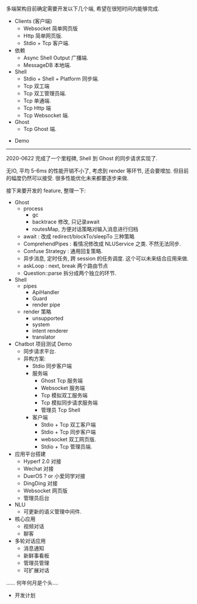 多端架构目前确定需要开发以下几个端, 希望在很短时间内能够完成.

- Clients (客户端)
    - Websocket 简单网页版
    - Http 简单网页版.
    - Stdio + Tcp 客户端.
- 依赖
    - Async Shell Output 广播端.
    - MessageDB 本地端.
- Shell
    - Stdio + Shell + Platform 同步端.
    - Tcp 双工端
    - Tcp 双工管理员端.
    - Tcp 单通端.
    - Tcp Http 端
    - Tcp Websocket 端.
- Ghost
    - Tcp Ghost 端.


* Demo

----

2020-0622 完成了一个里程碑, Shell 到 Ghost 的同步请求实现了.

无IO, 平均 5-6ms 的性能开销不小了, 考虑到 render 等环节, 还会要增加.
但目前的幅度仍然可以接受.
很多性能优化未来都要逐步来做.

接下来要开发的 feature, 整理一下:

- Ghost
    - process
        - gc
        - backtrace 修改, 只记录await
        - routesMap, 方便对话策略对输入消息进行归档
    - await : 改成 redirect/blockTo/sleepTo 三种策略
    - ComprehendPipes : 看情况修改成 NLUService 之类. 不然无法同步.
    - Confuse Strategy : 通用回复策略.
    - 异步消息, 定时任务, 跨 session 的任务调度. 这个可以未来结合应用来做.
    - askLoop : next, break 两个路由节点
    - Question::parse 拆分成两个独立的环节.
- Shell
    - pipes
        - ApiHandler
        - Guard
        - render pipe
    - render 策略
        - unsupported
        - system
        - intent renderer
        - translator
- Chatbot 项目测试 Demo
    - 同步请求平台.
    - 异构方案:
        - Stdio 同步客户端
        - 服务端
            - Ghost Tcp 服务端
            - Websocket 服务端
            - Tcp 模拟双工服务端
            - Tcp 模拟同步请求服务端
            - 管理员 Tcp Shell
        - 客户端
            - Stdio + Tcp 双工客户端
            - Stdio + Tcp 同步客户端
            - websocket 双工网页版.
            - Stdio + Tcp 管理员端.
- 应用平台搭建
    - Hyperf 2.0 对接
    - Wechat 对接
    - DuerOS ?  or 小爱同学对接
    - DingDing 对接
    - Websocket 网页版
    - 管理员后台
- NLU
    - 可更新的语义管理中间件.
- 核心应用
    - 视频对话
    - 聊客
- 多轮对话应用
    - 消息通知
    - 新鲜事看板
    - 管理员管理
    - 可扩展对话


...... 何年何月是个头....

* 开发计划